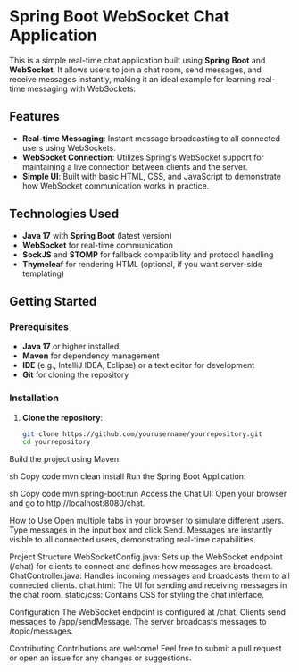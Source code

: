 # Spring Boot WebSocket Chat Application

This is a simple real-time chat application built using **Spring Boot** and **WebSocket**. It allows users to join a chat room, send messages, and receive messages instantly, making it an ideal example for learning real-time messaging with WebSockets.

## Features
- **Real-time Messaging**: Instant message broadcasting to all connected users using WebSockets.
- **WebSocket Connection**: Utilizes Spring's WebSocket support for maintaining a live connection between clients and the server.
- **Simple UI**: Built with basic HTML, CSS, and JavaScript to demonstrate how WebSocket communication works in practice.

## Technologies Used
- **Java 17** with **Spring Boot** (latest version)
- **WebSocket** for real-time communication
- **SockJS** and **STOMP** for fallback compatibility and protocol handling
- **Thymeleaf** for rendering HTML (optional, if you want server-side templating)

## Getting Started

### Prerequisites
- **Java 17** or higher installed
- **Maven** for dependency management
- **IDE** (e.g., IntelliJ IDEA, Eclipse) or a text editor for development
- **Git** for cloning the repository

### Installation
1. **Clone the repository**:
   ```sh
   git clone https://github.com/yourusername/yourrepository.git
   cd yourrepository
Build the project using Maven:

sh
Copy code
mvn clean install
Run the Spring Boot Application:

sh
Copy code
mvn spring-boot:run
Access the Chat UI: Open your browser and go to http://localhost:8080/chat.

How to Use
Open multiple tabs in your browser to simulate different users.
Type messages in the input box and click Send.
Messages are instantly visible to all connected users, demonstrating real-time capabilities.

Project Structure
WebSocketConfig.java: Sets up the WebSocket endpoint (/chat) for clients to connect and defines how messages are broadcast.
ChatController.java: Handles incoming messages and broadcasts them to all connected clients.
chat.html: The UI for sending and receiving messages in the chat room.
static/css: Contains CSS for styling the chat interface.

Configuration
The WebSocket endpoint is configured at /chat.
Clients send messages to /app/sendMessage.
The server broadcasts messages to /topic/messages.


Contributing
Contributions are welcome! Feel free to submit a pull request or open an issue for any changes or suggestions.
